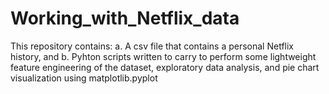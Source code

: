 # Working_with_Netflix_data
This repository contains: 
a. A csv file that contains a personal Netflix history, and
b. Pyhton scripts written to carry to perform some lightweight feature engineering of the dataset, exploratory data analysis, and pie chart visualization using matplotlib.pyplot
